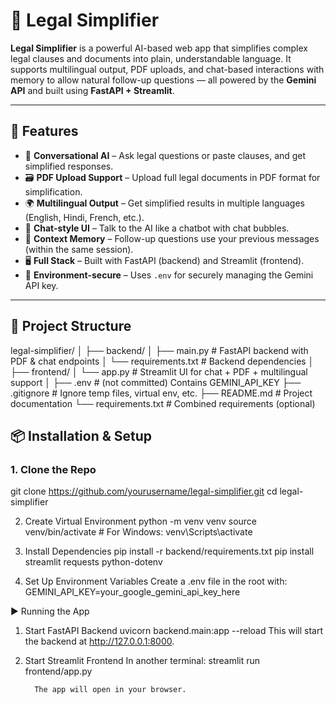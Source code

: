 # 📄 Legal Simplifier

**Legal Simplifier** is a powerful AI-based web app that simplifies complex legal clauses and documents into plain, understandable language. It supports multilingual output, PDF uploads, and chat-based interactions with memory to allow natural follow-up questions — all powered by the **Gemini API** and built using **FastAPI + Streamlit**.

---

## 🚀 Features

- 🧠 **Conversational AI** – Ask legal questions or paste clauses, and get simplified responses.
- 🗃️ **PDF Upload Support** – Upload full legal documents in PDF format for simplification.
- 🌍 **Multilingual Output** – Get simplified results in multiple languages (English, Hindi, French, etc.).
- 💬 **Chat-style UI** – Talk to the AI like a chatbot with chat bubbles.
- 🧾 **Context Memory** – Follow-up questions use your previous messages (within the same session).
- 🖥️ **Full Stack** – Built with FastAPI (backend) and Streamlit (frontend).
- 🔐 **Environment-secure** – Uses `.env` for securely managing the Gemini API key.

---

## 📁 Project Structure

legal-simplifier/
│
├── backend/
│ ├── main.py # FastAPI backend with PDF & chat endpoints
│ └── requirements.txt # Backend dependencies
│
├── frontend/
│ └── app.py # Streamlit UI for chat + PDF + multilingual support
│
├── .env # (not committed) Contains GEMINI_API_KEY
├── .gitignore # Ignore temp files, virtual env, etc.
├── README.md # Project documentation
└── requirements.txt # Combined requirements (optional)


## 📦 Installation & Setup

### 1. Clone the Repo
git clone https://github.com/yourusername/legal-simplifier.git
cd legal-simplifier

2. Create Virtual Environment
python -m venv venv
source venv/bin/activate  # For Windows: venv\Scripts\activate

3. Install Dependencies
pip install -r backend/requirements.txt
pip install streamlit requests python-dotenv

4. Set Up Environment Variables
Create a .env file in the root with:
GEMINI_API_KEY=your_google_gemini_api_key_here


▶️ Running the App
1. Start FastAPI Backend
uvicorn backend.main:app --reload
This will start the backend at http://127.0.0.1:8000.

2. Start Streamlit Frontend
In another terminal:
streamlit run frontend/app.py

         The app will open in your browser.